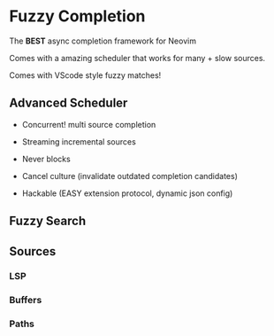# Fuzzy Completion

The **BEST** async completion framework for Neovim

Comes with a amazing scheduler that works for many + slow sources.

Comes with VScode style fuzzy matches!

## Advanced Scheduler

- Concurrent! multi source completion

- Streaming incremental sources

- Never blocks

- Cancel culture (invalidate outdated completion candidates)

- Hackable (EASY extension protocol, dynamic json config)

## Fuzzy Search

## Sources

### LSP

### Buffers

### Paths
